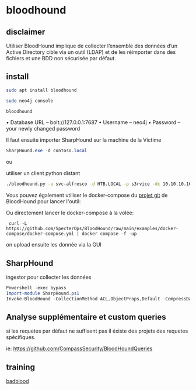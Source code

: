 # bloodhound

## disclaimer

Utiliser BloodHound implique de collecter l’ensemble des données d’un Active Directory cible via un outil (LDAP) et de les réimporter dans des fichiers et une BDD non sécurisée par défaut.

## install

```sh
sudo apt install bloodhound

sudo neo4j console

bloodhound
```


• Database URL – bolt://127.0.0.1:7687
• Username – neo4j
• Password – your newly changed password



Il faut ensuite importer SharpHound sur la machine de la Victime

```powershell
SharpHound.exe -d contoso.local
```
ou 

utiliser un client python distant

```sh
./bloodhound.py -u svc-alfresco -d HTB.LOCAL -p s3rvice -dc 10.10.10.161 -gc 10.10.10.161
```

Vous pouvez également utiliser le docker-compose du [projet git](https://github.com/SpecterOps/BloodHound/raw/main/examples/docker-compose/docker-compose.yml) de BloodHound pour lancer l'outil: 

Ou directement lancer le docker-compose à la volée:
```shell
 curl -L https://github.com/SpecterOps/BloodHound/raw/main/examples/docker-compose/docker-compose.yml | docker compose -f -up
```


on upload ensuite les donnée via la GUI


## SharpHound

ingestor pour collecter les données

```powershell
Powershell -exec bypass
Import-module SharpHound.ps1
Invoke-BloodHound -CollectionMethod ACL,ObjectProps,Default -CompressData –SkipPing
```


## Analyse supplémentaire et custom queries

si les requetes par défaut ne suffisent pas il éxiste des projets des requetes spécifiques.

ie: https://github.com/CompassSecurity/BloodHoundQueries

## training

[badblood](https://github.com/davidprowe/BadBlood)